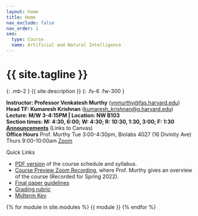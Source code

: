 ```yaml
---
layout: home
title: Home
nav_exclude: false
nav_order: 1
seo:
  type: Course
  name: Artificial and Natural Intelligence
---
```


# {{ site.tagline }}
{: .mb-2 }
{{ site.description }}
{: .fs-6 .fw-300 }

**Instructor: Professor Venkatesh Murthy**  ([vnmurthy@fas.harvard.edu](mailto:vnmurthy@fas.harvard.edu)) \
**Head TF: Kumaresh Krishnan**  ([kumaresh_krishnan@g.harvard.edu](mailto:kumaresh_krishnan@g.harvard.edu)) \
**Lecture: M/W 3-4:15PM | Location: NW B103**\
**Section times: M: 4:30, 6:00; W: 4:30; R: 10:30, 1:30, 3:00; F: 1:30**\
[**Announcements**](https://canvas.harvard.edu/courses/129605/announcements) (Links to Canvas)\
**Office Hours** Prof. Murthy Tue 3:00-4:30pm, Biolabs 4027 (16 Divinity Ave)
Thurs 9:00-10:00am [Zoom](https://harvard.zoom.us/my/venki.murthy)

Quick Links
* [PDF version](https://canvas.harvard.edu/files/19232513/download?download_frd=1) of the course schedule and syllabus.
* [Course Preview Zoom Recording](https://harvard.hosted.panopto.com/Panopto/Pages/Viewer.aspx?id=ea20130f-9f05-40ee-835b-ae1d0145500a), where Prof. Murthy gives an overview of the course (Recorded for Spring 2022).
* [Final paper guidelines](https://canvas.harvard.edu/files/19588550/download?download_frd=1)
* [Grading rubric](https://canvas.harvard.edu/files/18788276/download?download_frd=1)
* [Midterm Key](https://canvas.harvard.edu/files/19665754/download?download_frd=1)

{% for module in site.modules %}
{{ module }}
{% endfor %}
